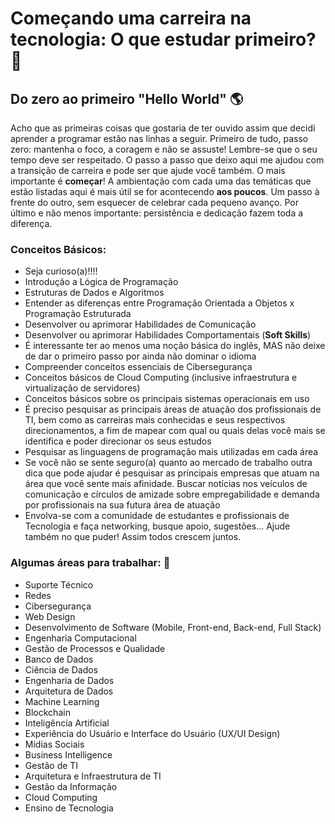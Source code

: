 # Começando uma carreira na tecnologia: O que estudar primeiro? :thinking:



## Do zero ao primeiro "Hello World" :earth_americas:

Acho que as primeiras coisas que gostaria de ter ouvido assim que decidi aprender a programar estão nas linhas a seguir. Primeiro de tudo, passo zero: mantenha o foco, a coragem e não se assuste! Lembre-se que o seu tempo deve ser respeitado. O passo a passo que deixo aqui me ajudou com a transição de carreira e pode ser que ajude você também. O mais importante é **começar**! A ambientação com cada uma das temáticas que estão listadas aqui é mais útil se for acontecendo **aos poucos**. Um passo à frente do outro, sem esquecer de celebrar cada pequeno avanço. Por último e não menos importante: persistência e dedicação fazem toda a diferença. 



### Conceitos Básicos:

- Seja curioso(a)!!!!
- Introdução a Lógica de Programação
- Estruturas de Dados e Algoritmos
- Entender as diferenças entre Programação Orientada a Objetos x Programação Estruturada
- Desenvolver ou aprimorar Habilidades de Comunicação
- Desenvolver ou aprimorar Habilidades Comportamentais (**Soft Skills**)
- É interessante ter ao menos uma noção básica do inglês, MAS não deixe de dar o primeiro passo por ainda não dominar o idioma
- Compreender conceitos essenciais de Cibersegurança
- Conceitos básicos de Cloud Computing (inclusive infraestrutura e virtualização de servidores)
- Conceitos básicos sobre os principais sistemas operacionais em uso
- É preciso pesquisar as principais áreas de atuação dos profissionais de TI, bem como as carreiras mais conhecidas e seus respectivos direcionamentos, a fim de mapear com qual ou quais delas você mais se identifica e poder direcionar os seus estudos
- Pesquisar as linguagens de programação mais utilizadas em cada área
- Se você não se sente seguro(a) quanto ao mercado de trabalho outra dica que pode ajudar é pesquisar as principais empresas que atuam na área que você sente mais afinidade. Buscar notícias nos veículos de comunicação e círculos de amizade sobre empregabilidade e demanda por profissionais na sua futura área de atuação
- Envolva-se com a comunidade de estudantes e profissionais de Tecnologia e faça networking, busque apoio, sugestões... Ajude também no que puder! Assim todos crescem juntos.



### Algumas áreas para trabalhar: :dart:

- Suporte Técnico
- Redes
- Cibersegurança
- Web Design
- Desenvolvimento de Software (Mobile, Front-end, Back-end, Full Stack)
- Engenharia Computacional
- Gestão de Processos e Qualidade
- Banco de Dados
- Ciência de Dados
- Engenharia de Dados
- Arquitetura de Dados
- Machine Learning
- Blockchain
- Inteligência Artificial
- Experiência do Usuário e Interface do Usuário (UX/UI Design)
- Mídias Sociais
- Business Intelligence
- Gestão de TI
- Arquitetura e Infraestrutura de TI
- Gestão da Informação
- Cloud Computing
- Ensino de Tecnologia






